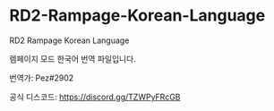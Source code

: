 # RD2-Rampage-Korean-Language
RD2 Rampage Korean Language

렘페이지 모드 한국어 번역 파일입니다. 

번역가: Pez#2902

공식 디스코드: https://discord.gg/TZWPyFRcGB
